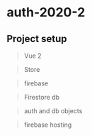 # auth-2020-2

## Project setup

> Vue 2

> Store

> firebase

> Firestore db

> auth and db objects

> firebase hosting